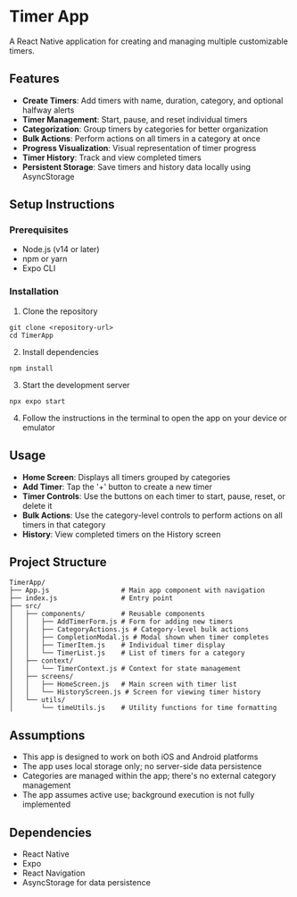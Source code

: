 # Timer App

A React Native application for creating and managing multiple customizable timers.

## Features

- **Create Timers**: Add timers with name, duration, category, and optional halfway alerts
- **Timer Management**: Start, pause, and reset individual timers
- **Categorization**: Group timers by categories for better organization
- **Bulk Actions**: Perform actions on all timers in a category at once
- **Progress Visualization**: Visual representation of timer progress
- **Timer History**: Track and view completed timers
- **Persistent Storage**: Save timers and history data locally using AsyncStorage

## Setup Instructions

### Prerequisites

- Node.js (v14 or later)
- npm or yarn
- Expo CLI

### Installation

1. Clone the repository
```
git clone <repository-url>
cd TimerApp
```

2. Install dependencies
```
npm install
```

3. Start the development server
```
npx expo start
```

4. Follow the instructions in the terminal to open the app on your device or emulator

## Usage

- **Home Screen**: Displays all timers grouped by categories
- **Add Timer**: Tap the '+' button to create a new timer
- **Timer Controls**: Use the buttons on each timer to start, pause, reset, or delete it
- **Bulk Actions**: Use the category-level controls to perform actions on all timers in that category
- **History**: View completed timers on the History screen

## Project Structure

```
TimerApp/
├── App.js                  # Main app component with navigation
├── index.js                # Entry point
├── src/
│   ├── components/         # Reusable components
│   │   ├── AddTimerForm.js # Form for adding new timers
│   │   ├── CategoryActions.js # Category-level bulk actions
│   │   ├── CompletionModal.js # Modal shown when timer completes
│   │   ├── TimerItem.js    # Individual timer display
│   │   └── TimerList.js    # List of timers for a category
│   ├── context/
│   │   └── TimerContext.js # Context for state management
│   ├── screens/
│   │   ├── HomeScreen.js   # Main screen with timer list
│   │   └── HistoryScreen.js # Screen for viewing timer history
│   └── utils/
│       └── timeUtils.js    # Utility functions for time formatting
```

## Assumptions

- This app is designed to work on both iOS and Android platforms
- The app uses local storage only; no server-side data persistence
- Categories are managed within the app; there's no external category management
- The app assumes active use; background execution is not fully implemented

## Dependencies

- React Native
- Expo
- React Navigation
- AsyncStorage for data persistence 
